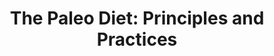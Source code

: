 ---
title: "The Paleo Diet: Principles and Practices"
description: "Explore the paleo diet, its focus on whole foods, and its potential benefits and drawbacks."
tags: [paleo diet, paleolithic, whole foods, nutrition, diet]
disclaimer: "This information is for educational purposes only and should not be considered medical advice.  Consult a healthcare professional or registered dietitian before starting the paleo diet."
---